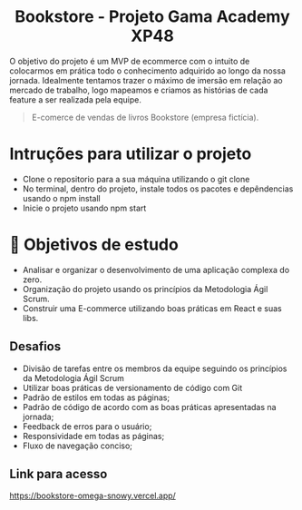 <h1 align="center"> Bookstore - Projeto Gama Academy XP48 </h1>

O objetivo do projeto é um MVP de ecommerce com o
intuito de colocarmos em prática todo o conhecimento
adquirido ao longo da nossa jornada. Idealmente tentamos
trazer o máximo de imersão em relação ao mercado de
trabalho, logo mapeamos e criamos as histórias de cada feature
a ser realizada pela equipe.

> E-comerce de vendas de livros Bookstore (empresa fictícia).

# Intruções para utilizar o projeto
- Clone o repositorio para a sua máquina utilizando o git clone 
- No terminal, dentro do projeto, instale todos os pacotes e depêndencias usando o npm install
- Inicie o projeto usando npm start

# 📁 Objetivos de estudo
- Analisar e organizar o desenvolvimento de uma aplicação complexa do zero.
- Organização do projeto usando os princípios da Metodologia Ágil Scrum.
- Construir uma E-commerce utilizando boas práticas em React e suas libs.

## Desafios
* Divisão de tarefas entre os membros da equipe seguindo os princípios da Metodologia Ágil Scrum
* Utilizar boas práticas de versionamento de código com Git
* Padrão de estilos em todas as páginas;
* Padrão de código de acordo com as boas práticas apresentadas na jornada;
* Feedback de erros para o usuário;
* Responsividade em todas as páginas;
* Fluxo de navegação conciso;

## Link para acesso

https://bookstore-omega-snowy.vercel.app/
